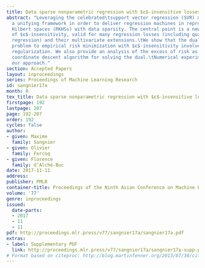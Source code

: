 ```yaml
---
title: Data sparse nonparametric regression with $ε$-insensitive losses
abstract: "Leveraging the celebrated\tsupport vector regression (SVR) method, we propose
  a unifying framework in order to deliver regression machines in reproducing kernel
  Hilbert spaces (RKHSs) with data sparsity. The central point is a new definition
  of $ε$-insensitivity, valid for many regression losses (including quantile and expectile
  regression) and their multivariate extensions.\tWe show that the dual optimization
  problem to empirical risk minimization with $ε$-insensitivity involves a data sparse
  regularization. We also provide an analysis of the excess of risk as well as a randomized
  coordinate descent algorithm for solving the dual.\tNumerical experiments validate
  our approach."
section: Accepted Papers
layout: inproceedings
series: Proceedings of Machine Learning Research
id: sangnier17a
month: 0
tex_title: Data sparse nonparametric regression with $ε$-insensitive losses
firstpage: 192
lastpage: 207
page: 192-207
order: 192
cycles: false
author:
- given: Maxime
  family: Sangnier
- given: Olivier
  family: Fercoq
- given: Florence
  family: d’Alché-Buc
date: 2017-11-11
address: 
publisher: PMLR
container-title: Proceedings of the Ninth Asian Conference on Machine Learning
volume: '77'
genre: inproceedings
issued:
  date-parts:
  - 2017
  - 11
  - 11
pdf: http://proceedings.mlr.press/v77/sangnier17a/sangnier17a.pdf
extras:
- label: Supplementary PDF
  link: http://proceedings.mlr.press/v77/sangnier17a/sangnier17a-supp.pdf
# Format based on citeproc: http://blog.martinfenner.org/2013/07/30/citeproc-yaml-for-bibliographies/
---
```

